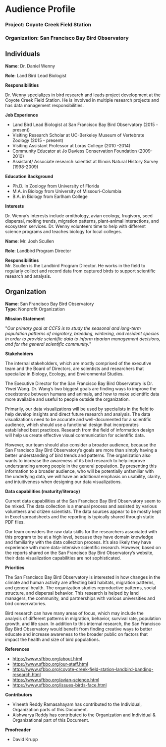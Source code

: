 # Audience Profile

### Project: Coyote Creek Field Station        
### Organization: San Francisco Bay Bird Observatory

## Individuals

**Name**: Dr. Daniel Wenny 

**Role**: Land Bird Lead Biologist

**Responsibilities**

Dr. Wenny specializes in bird research and leads project development at the Coyote Creek Field Station. He is involved in multiple research projects and has data management responsibilities.
 
**Job Experience**

* Land Bird Lead Biologist at San Francisco Bay Bird Observatory (2015 - present)
* Visiting Research Scholar at UC-Berkeley Museum of Vertebrate Zoology (2015 - present)
* Visiting Assistant Professor at Loras College (2010 -2014)
* Community Educator at Jo Daviess Conservation Foundation (2009-2010)
* Assistant/ Associate research scientist at Illinois Natural History Survey (1998-2009)

**Education Background**

* Ph.D. in Zoology from University of Florida 
* M.A. in Biology from University of Missouri-Columbia
* B.A. in Biology from Earlham College

**Interests**

Dr. Wenny’s interests include ornithology, avian ecology, frugivory, seed dispersal, molting trends, migration patterns, plant-animal interactions, and ecosystem services. Dr. Wenny volunteers time to help with different science programs and teaches biology for local colleges.

**Name**: Mr. Josh Scullen 

**Role**: Landbird Program Director

**Responsibilities**            
Mr. Scullen is the Landbird Program Director. He works in the field to regularly collect and record data from captured birds to support scientific research and analysis. 

## Organization

**Name**: San Francisco Bay Bird Observatory      
**Type**: Nonprofit Organization

**Mission Statement**

"_Our primary goal at CCFS is to study the seasonal and long-term population patterns of migratory, breeding, wintering, and resident species in order to provide scientific data to inform riparian management decisions, and for the general scientific community._"

**Stakeholders**

The internal stakeholders, which are mostly comprised of the executive team and the Board of Directors, are scientists and researchers that specialize in Biology, Ecology, and Environmental Studies.

The Executive Director for the San Francisco Bay Bird Observatory is Dr. Yiwei Wang. Dr. Wang’s two biggest goals are finding ways to improve the coexistence between humans and animals, and how to make scientific data more available and useful to people outside the organization.

Primarily, our data visualizations will be used by specialists in the field to help develop insights and direct future research and analysis. The data visualizations need to be accurate and well-documented for a scientific audience, which should use a functional design that incorporates established best practices. Research from the field of information design will help us create effective visual communication for scientific data.

However, our team should also consider a broader audience, because the San Francisco Bay Bird Observatory’s goals are more than simply having a better understanding of bird trends and patterns. The organization also wants to increase the awareness of its bird research to help improve understanding among people in the general population. By presenting this information to a broader audience, who will be potentially unfamiliar with the underlying data, we will have an additional emphasis on usability, clarity, and intuitiveness when designing our data visualizations.

**Data capabilities (maturity/literacy)**

Current data capabilities at the San Francisco Bay Bird Observatory seem to be mixed. The data collection is a manual process and assisted by various volunteers and citizen scientists. The data sources appear to be mostly kept in Excel spreadsheets and the reporting is typically shared through static PDF files.

Our team considers the raw data skills for the researchers associated with this program to be at a high level, because they have domain knowledge and familiarity with the data collection process. It’s also likely they have experience with more data-intensive scientific research. However, based on the reports shared on the San Francisco Bay Bird Observatory’s website, their data visualization capabilities are not sophisticated.

**Priorities**

The San Francisco Bay Bird Observatory is interested in how changes in the climate and human activity are affecting bird habitats, migration patterns, and general health. The organization studies reproductive patterns, social structure, and dispersal behavior. This research is helped by land managers, the community, and partnerships with various universities and bird conservatories.

Bird research can have many areas of focus, which may include the analysis of different patterns in migration, behavior, survival rate, population growth, and life span. In addition to this internal research, the San Francisco Bay Bird Observatory would benefit from finding creative ways to better educate and increase awareness to the broader public on factors that impact the health and size of bird populations.

**References**     
* https://www.sfbbo.org/about.html
* https://www.sfbbo.org/our-staff.html
* https://www.sfbbo.org/coyote-creek-field-station-landbird-banding-research.html
* https://www.sfbbo.org/avian-science.html
* https://www.sfbbo.org/issues-birds-face.html

**Contributors**       
* Vineeth Reddy Ramasahayam has contributed to the Individual, Organization parts of this Document.
* Aishwarya Reddy has contributed to the Organization and Individual & Organizational part of this Document.

**Proofreader**     
* David Krupp
